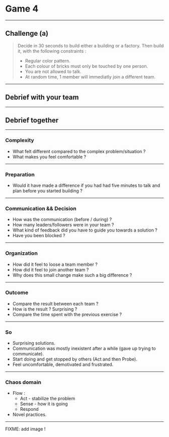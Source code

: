# Game 4

----------

## Challenge (a)

> Decide in 30 seconds to build either a building or a factory.
> Then build it, with the following constraints :
> - Regular color pattern.
> - Each colour of bricks must only be touched by one person.
> - You are not allowed to talk.
> - At random time, 1 member will immediatly join a different team.

----------


## Debrief with your team

----------

## Debrief together

----------

### Complexity

- What felt different compared to the complex problem/situation ? <!-- .element: class="fragment" -->
- What makes you feel comfortable ? <!-- .element: class="fragment" -->

----------

### Preparation

- Would it have made a difference if you had had five minutes to talk and plan before you started building ? <!-- .element: class="fragment" -->

----------

### Communication && Decision

- How was the communication (before / during) ? <!-- .element: class="fragment" -->
- How many leaders/followers were in your team ?  <!-- .element: class="fragment" -->
- What kind of feedback did you have to guide you towards a solution ? <!-- .element: class="fragment" -->
- Have you been blocked ? <!-- .element: class="fragment" -->

----------

### Organization

- How did it feel to loose a team member ? <!-- .element: class="fragment" -->
- How did it feel to join another team ? <!-- .element: class="fragment" -->
- Why does this small change make such a big difference ? <!-- .element: class="fragment" -->

----------

### Outcome

- Compare the result between each team ? <!-- .element: class="fragment" -->
- How is the result ? Surprising ? <!-- .element: class="fragment" -->
- Compare the time spent with the previous exercise ?  <!-- .element: class="fragment" -->

----------

### So

- Surprising solutions. <!-- .element: class="fragment" -->
- Communication was mostly inexistent after a while (gave up trying to communicate). <!-- .element: class="fragment" -->
- Start doing and get stopped by others (Act and then Probe). <!-- .element: class="fragment" -->
- Feel uncomfortable, demotivated and frustrated. <!-- .element: class="fragment" -->

----------

### Chaos domain

- Flow : <!-- .element: class="fragment" -->
  - Act - stabilize the problem <!-- .element: class="fragment" -->
  - Sense - how it is going <!-- .element: class="fragment" -->
  - Respond <!-- .element: class="fragment" -->
- Novel practices. <!-- .element: class="fragment" -->

----------

FIXME: add image !
